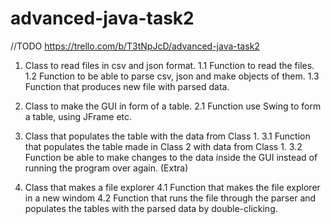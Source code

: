 # advanced-java-task2
//TODO  https://trello.com/b/T3tNpJcD/advanced-java-task2

1. Class to read files in csv and json format.
1.1 Function to read the files.
1.2 Function to be able to parse csv, json and make objects of them.
1.3 Function that produces new file with parsed data.

2. Class to make the GUI in form of a table.
2.1 Function use Swing to form a table, using JFrame etc.

3. Class that populates the table with the data from Class 1.
3.1 Function that populates the table made in Class 2 with data from Class 1.
3.2 Function be able to make changes to the data inside the GUI instead of running the program over again. (Extra)

4. Class that makes a file explorer
4.1 Function that makes the file explorer in a new windom
4.2 Function that runs the file through the parser and populates the tables with the parsed data by double-clicking.

